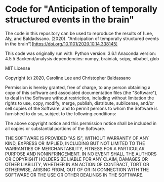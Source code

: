 # Code for "Anticipation of temporally structured events in the brain"

The code in this repository can be used to reproduce the results of (Lee, Aly, and Baldadssano. (2020). "Anticipation of temporally structured events in the brain")[https://doi.org/10.1101/2020.10.14.338145]

This code was originally run with:
Python version: 3.6.1
Anaconda version: 4.5.5
Backend/analysis dependencies: numpy, brainiak, scipy, nibabel, glob



MIT License

Copyright (c) 2020, Caroline Lee and Christopher Baldassano

Permission is hereby granted, free of charge, to any person obtaining a copy
of this software and associated documentation files (the "Software"), to deal
in the Software without restriction, including without limitation the rights
to use, copy, modify, merge, publish, distribute, sublicense, and/or sell
copies of the Software, and to permit persons to whom the Software is
furnished to do so, subject to the following conditions:

The above copyright notice and this permission notice shall be included in all
copies or substantial portions of the Software.

THE SOFTWARE IS PROVIDED "AS IS", WITHOUT WARRANTY OF ANY KIND, EXPRESS OR
IMPLIED, INCLUDING BUT NOT LIMITED TO THE WARRANTIES OF MERCHANTABILITY,
FITNESS FOR A PARTICULAR PURPOSE AND NONINFRINGEMENT. IN NO EVENT SHALL THE
AUTHORS OR COPYRIGHT HOLDERS BE LIABLE FOR ANY CLAIM, DAMAGES OR OTHER
LIABILITY, WHETHER IN AN ACTION OF CONTRACT, TORT OR OTHERWISE, ARISING FROM,
OUT OF OR IN CONNECTION WITH THE SOFTWARE OR THE USE OR OTHER DEALINGS IN THE
SOFTWARE.